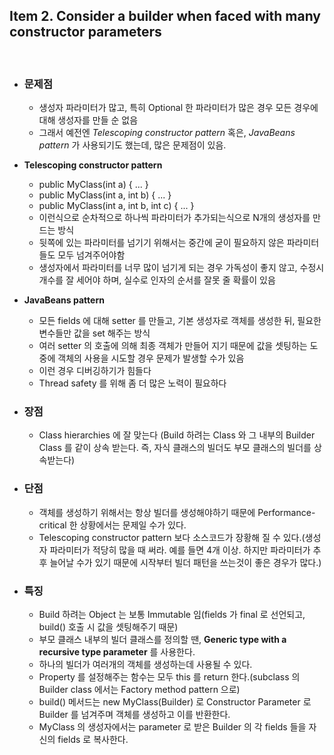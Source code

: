 ## Item 2. Consider a builder when faced with many constructor parameters
<br/>

* ### 문제점
  - 생성자 파라미터가 많고, 특히 Optional 한 파라미터가 많은 경우 모든 경우에 대해 생성자를 만들 순 없음
  - 그래서 예전엔 *Telescoping constructor pattern* 혹은, *JavaBeans pattern* 가 사용되기도 했는데, 많은 문제점이 있음.

* **Telescoping constructor pattern**
  - public MyClass(int a) { ... }
  - public MyClass(int a, int b) { ... }
  - public MyClass(int a, int b, int c) { ... }
  - 이런식으로 순차적으로 하나씩 파라미터가 추가되는식으로 N개의 생성자를 만드는 방식
  - 뒷쪽에 있는 파라미터를 넘기기 위해서는 중간에 굳이 필요하지 않은 파라미터들도 모두 넘겨주어야함
  - 생성자에서 파라미터를 너무 많이 넘기게 되는 경우 가독성이 좋지 않고, 수정시 개수를 잘 세어야 하며, 실수로 인자의 순서를 잘못 줄 확률이 있음

* **JavaBeans pattern**
  - 모든 fields 에 대해 setter 를 만들고, 기본 생성자로 객체를 생성한 뒤, 필요한 변수들만 값을 set 해주는 방식
  - 여러 setter 의 호출에 의해 최종 객체가 만들어 지기 때문에 값을 셋팅하는 도중에 객체의 사용을 시도할 경우 문제가 발생할 수가 있음
  - 이런 경우 디버깅하기가 힘들다
  - Thread safety 를 위해 좀 더 많은 노력이 필요하다
  

* ### 장점
  - Class hierarchies 에 잘 맞는다 (Build 하려는 Class 와 그 내부의 Builder Class 를 같이 상속 받는다. 즉, 자식 클래스의 빌더도 부모 클래스의 빌더를 상속받는다)

* ### 단점
  - 객체를 생성하기 위해서는 항상 빌더를 생성해야하기 때문에 Performance-critical 한 상황에서는 문제일 수가 있다.
  - Telescoping constructor pattern 보다 소스코드가 장황해 질 수 있다.(생성자 파라미터가 적당히 많을 때 써라. 예를 들면 4개 이상. 하지만 파라미터가 추후 늘어날 수가 있기 때문에 시작부터 빌더 패턴을 쓰는것이 좋은 경우가 많다.)
  

* ### 특징
  - Build 하려는 Object 는 보통 Immutable 임(fields 가 final 로 선언되고, build() 호출 시 값을 셋팅해주기 때문)
  - 부모 클래스 내부의 빌더 클래스를 정의할 땐, **Generic type with a recursive type parameter** 를 사용한다.
  - 하나의 빌더가 여러개의 객체를 생성하는데 사용될 수 있다.
  - Property 를 설정해주는 함수는 모두 this 를 return 한다.(subclass 의 Builder class 에서는 Factory method pattern 으로)
  - build() 메서드는 new MyClass(Builder) 로 Constructor Parameter 로 Builder 를 넘겨주며 객체를 생성하고 이를 반환한다.
  - MyClass 의 생성자에서는 parameter 로 받은 Builder 의 각 fields 들을 자신의 fields 로 복사한다.
